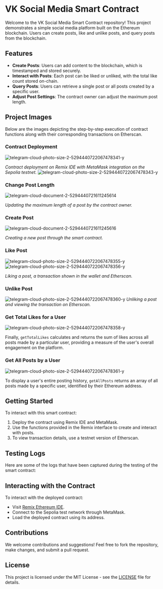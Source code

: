 # VK Social Media Smart Contract

Welcome to the VK Social Media Smart Contract repository! This project demonstrates a simple social media platform built on the Ethereum blockchain. Users can create posts, like and unlike posts, and query posts from the blockchain.


## Features

- **Create Posts**: Users can add content to the blockchain, which is timestamped and stored securely.
- **Interact with Posts**: Each post can be liked or unliked, with the total like count stored on-chain.
- **Query Posts**: Users can retrieve a single post or all posts created by a specific user.
- **Adjust Post Settings**: The contract owner can adjust the maximum post length.

## Project Images

Below are the images depicting the step-by-step execution of contract functions along with their corresponding transactions on Etherscan.

### Contract Deployment
![telegram-cloud-photo-size-2-5294440722067478341-y](https://github.com/mrnamazbek/Blockchain_Project/assets/119422414/cbf16316-e735-4402-8e49-ebc33ebbdac8)

*Contract deployment on Remix IDE with MetaMask integration on the Sepolia testnet.*
![telegram-cloud-photo-size-2-5294440722067478343-y](https://github.com/mrnamazbek/Blockchain_Project/assets/119422414/038a1f04-2044-4be7-87f1-3fbdde59dba0)


### Change Post Length
![telegram-cloud-document-2-5294440721611245614](https://github.com/mrnamazbek/Blockchain_Project/assets/119422414/04a07f7f-c35e-443a-a828-e9e3c6169454)

*Updating the maximum length of a post by the contract owner.*

### Create Post
![telegram-cloud-document-2-5294440721611245616](https://github.com/mrnamazbek/Blockchain_Project/assets/119422414/a9f4e77c-be03-4abf-a330-0facbca9beff)

*Creating a new post through the smart contract.*

### Like Post
![telegram-cloud-photo-size-2-5294440722067478355-y](https://github.com/mrnamazbek/Blockchain_Project/assets/119422414/3175a775-d679-42ab-96b1-43c44179703e)
![telegram-cloud-photo-size-2-5294440722067478356-y](https://github.com/mrnamazbek/Blockchain_Project/assets/119422414/9abadea1-c2cc-4631-b8a0-973b6a85f42c)

*Liking a post, a transaction shown in the wallet and Etherscan.*

### Unlike Post
![telegram-cloud-photo-size-2-5294440722067478360-y](https://github.com/mrnamazbek/Blockchain_Project/assets/119422414/5baa1d25-31d4-4286-a42d-ccf14212c42c)
*Unliking a post and viewing the transaction on Etherscan.*

### Get Total Likes for a User
![telegram-cloud-photo-size-2-5294440722067478358-y](https://github.com/mrnamazbek/Blockchain_Project/assets/119422414/1cd07e30-5656-492d-b672-36e45dc83382)

Finally, `getTotalLikes` calculates and returns the sum of likes across all posts made by a particular user, providing a measure of the user's overall engagement on the platform.

### Get All Posts by a User
![telegram-cloud-photo-size-2-5294440722067478361-y](https://github.com/mrnamazbek/Blockchain_Project/assets/119422414/dffe8eae-dd0f-4b69-bcf9-bcdd1a853604)

To display a user's entire posting history, `getAllPosts` returns an array of all posts made by a specific user, identified by their Ethereum address.



## Getting Started

To interact with this smart contract:

1. Deploy the contract using Remix IDE and MetaMask.
2. Use the functions provided in the Remix interface to create and interact with posts.
3. To view transaction details, use a testnet version of Etherscan.

## Testing Logs

Here are some of the logs that have been captured during the testing of the smart contract:



## Interacting with the Contract

To interact with the deployed contract:

- Visit [Remix Ethereum IDE](https://remix.ethereum.org).
- Connect to the Sepolia test network through MetaMask.
- Load the deployed contract using its address.

## Contributions

We welcome contributions and suggestions! Feel free to fork the repository, make changes, and submit a pull request.

## License

This project is licensed under the MIT License - see the [LICENSE](LICENSE) file for details.
